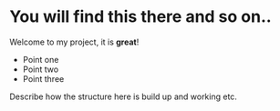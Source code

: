 # You will find this there and so on..

Welcome to my project, it is __great__!

* Point one
* Point two
* Point three

Describe how the structure here is build up and working etc.